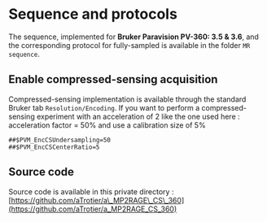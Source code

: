 # Sequence and protocols

The sequence, implemented for **Bruker Paravision PV-360: 3.5 & 3.6**, and the corresponding protocol for fully-sampled  is available in the folder  `MR sequence`. 

## Enable compressed-sensing acquisition

Compressed-sensing implementation is available through the standard Bruker tab `Resolution/Encoding`. If you want to perform a compressed-sensing experiment with an acceleration of 2 like the one used here : acceleration factor = 50% and use a calibration size of 5%
```
##$PVM_EncCSUndersampling=50
##$PVM_EncCSCenterRatio=5
```

## Source code

Source code is available in this private directory : [https://github.com/aTrotier/a\_MP2RAGE\_CS\_360](https://github.com/aTrotier/a_MP2RAGE_CS_360)

